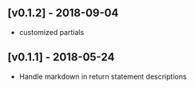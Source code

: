 ## [v0.1.2] - 2018-09-04
- customized partials

## [v0.1.1] - 2018-05-24
- Handle markdown in return statement descriptions
